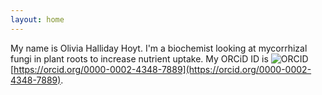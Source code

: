 ```yaml
---
layout: home
---
```

My name is Olivia Halliday Hoyt. I'm a biochemist looking at mycorrhizal
fungi in plant roots to increase nutrient uptake.
My ORCiD ID is <img src="https://orcid.org/sites/default/files/images/orcid_16x16(1).gif" alt="ORCID" />
[https://orcid.org/0000-0002-4348-7889](https://orcid.org/0000-0002-4348-7889).
